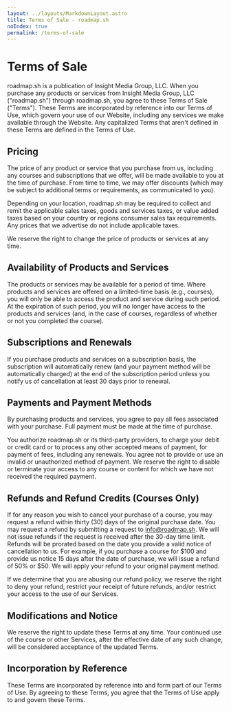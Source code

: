 ```yaml
---
layout: ../layouts/MarkdownLayout.astro
title: Terms of Sale - roadmap.sh
noIndex: true
permalink: /terms-of-sale
---
```


# Terms of Sale

roadmap.sh is a publication of Insight Media Group, LLC. When you purchase any products or services from Insight Media Group, LLC ("roadmap.sh") through roadmap.sh, you agree to these Terms of Sale ("Terms"). These Terms are incorporated by reference into our Terms of Use, which govern your use of our Website, including any services we make available through the Website. Any capitalized Terms that aren't defined in these Terms are defined in the Terms of Use.

## Pricing

The price of any product or service that you purchase from us, including any courses and subscriptions that we offer, will be made available to you at the time of purchase. From time to time, we may offer discounts (which may be subject to additional terms or requirements, as communicated to you).

Depending on your location, roadmap.sh may be required to collect and remit the applicable sales taxes, goods and services taxes, or value added taxes based on your country or regions consumer sales tax requirements. Any prices that we advertise do not include applicable taxes.

We reserve the right to change the price of products or services at any time.

## Availability of Products and Services

The products or services may be available for a period of time. Where products and services are offered on a limited-time basis (e.g., courses), you will only be able to access the product and service during such period. At the expiration of such period, you will no longer have access to the products and services (and, in the case of courses, regardless of whether or not you completed the course).

## Subscriptions and Renewals

If you purchase products and services on a subscription basis, the subscription will automatically renew (and your payment method will be automatically charged) at the end of the subscription period unless you notify us of cancellation at least 30 days prior to renewal.

## Payments and Payment Methods

By purchasing products and services, you agree to pay all fees associated with your purchase. Full payment must be made at the time of purchase.

You authorize roadmap.sh or its third-party providers, to charge your debit or credit card or to process any other accepted means of payment, for payment of fees, including any renewals. You agree not to provide or use an invalid or unauthorized method of payment. We reserve the right to disable or terminate your access to any course or content for which we have not received the required payment.

## Refunds and Refund Credits (Courses Only)

If for any reason you wish to cancel your purchase of a course, you may request a refund within thirty (30) days of the original purchase date. You may request a refund by submitting a request to info@roadmap.sh. We will not issue refunds if the request is received after the 30-day time limit. Refunds will be prorated based on the date you provide a valid notice of cancellation to us. For example, if you purchase a course for $100 and provide us notice 15 days after the date of purchase, we will issue a refund of 50% or $50. We will apply your refund to your original payment method.

If we determine that you are abusing our refund policy, we reserve the right to deny your refund, restrict your receipt of future refunds, and/or restrict your access to the use of our Services.

## Modifications and Notice

We reserve the right to update these Terms at any time. Your continued use of the course or other Services, after the effective date of any such change, will be considered acceptance of the updated Terms.

## Incorporation by Reference

These Terms are incorporated by reference into and form part of our Terms of Use. By agreeing to these Terms, you agree that the Terms of Use apply to and govern these Terms.
